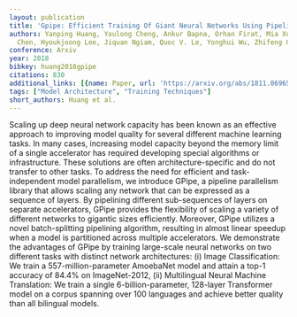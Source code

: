 ```yaml
---
layout: publication
title: 'Gpipe: Efficient Training Of Giant Neural Networks Using Pipeline Parallelism'
authors: Yanping Huang, Youlong Cheng, Ankur Bapna, Orhan Firat, Mia Xu Chen, Dehao
  Chen, Hyoukjoong Lee, Jiquan Ngiam, Quoc V. Le, Yonghui Wu, Zhifeng Chen
conference: Arxiv
year: 2018
bibkey: huang2018gpipe
citations: 830
additional_links: [{name: Paper, url: 'https://arxiv.org/abs/1811.06965'}]
tags: ["Model Architecture", "Training Techniques"]
short_authors: Huang et al.
---
```

Scaling up deep neural network capacity has been known as an effective
approach to improving model quality for several different machine learning
tasks. In many cases, increasing model capacity beyond the memory limit of a
single accelerator has required developing special algorithms or
infrastructure. These solutions are often architecture-specific and do not
transfer to other tasks. To address the need for efficient and task-independent
model parallelism, we introduce GPipe, a pipeline parallelism library that
allows scaling any network that can be expressed as a sequence of layers. By
pipelining different sub-sequences of layers on separate accelerators, GPipe
provides the flexibility of scaling a variety of different networks to gigantic
sizes efficiently. Moreover, GPipe utilizes a novel batch-splitting pipelining
algorithm, resulting in almost linear speedup when a model is partitioned
across multiple accelerators. We demonstrate the advantages of GPipe by
training large-scale neural networks on two different tasks with distinct
network architectures: (i) Image Classification: We train a
557-million-parameter AmoebaNet model and attain a top-1 accuracy of 84.4% on
ImageNet-2012, (ii) Multilingual Neural Machine Translation: We train a single
6-billion-parameter, 128-layer Transformer model on a corpus spanning over 100
languages and achieve better quality than all bilingual models.